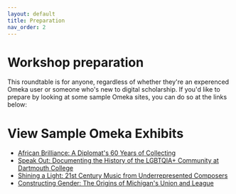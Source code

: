 ```yaml
---
layout: default
title: Preparation
nav_order: 2
---
```


# Workshop preparation 

This roundtable is for anyone, regardless of whether they're an experenced Omeka user or someone who's new to digital scholarship. If you'd like to prepare by looking at some sample Omeka sites, you can do so at the links below: 

# View Sample Omeka Exhibits

- [African Brilliance: A Diplomat's 60 Years of Collecting](https://exhibitions.psu.edu/s/african-brilliance/page/splash)
- [Speak Out: Documenting the History of the LGBTQIA+ Community at Dartmouth College](https://exhibits.library.dartmouth.edu/s/SpeakOut/page/home)
- [Shining a Light: 21st Century Music from Underrepresented Composers](https://exhibits.library.umkc.edu/s/shining-a-light/page/home)
- [Constructing Gender: The Origins of Michigan's Union and League](https://exhibits.bentley.umich.edu/s/constructing_gender/page/introduction)

